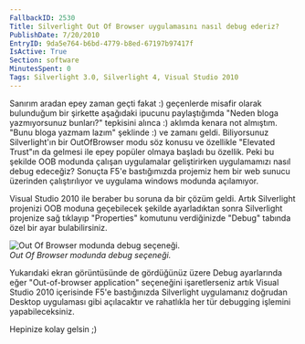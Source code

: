 ```yaml
---
FallbackID: 2530
Title: Silverlight Out Of Browser uygulamasını nasıl debug ederiz?
PublishDate: 7/20/2010
EntryID: 9da5e764-b6bd-4779-b8ed-67197b97417f
IsActive: True
Section: software
MinutesSpent: 0
Tags: Silverlight 3.0, Silverlight 4, Visual Studio 2010
---
```

Sanırım aradan epey zaman geçti fakat :) geçenlerde misafir olarak
bulunduğum bir şirkette aşağıdaki ipucunu paylaştığımda "Neden bloga
yazmıyorsunuz bunları?" tepkisini alınca :) aklımda kenara not almıştım.
"Bunu bloga yazmam lazım" şeklinde :) ve zamanı geldi. Biliyorsunuz
Silverlight'ın bir OutOfBrowser modu söz konusu ve özellikle "Elevated
Trust"ın da gelmesi ile epey popüler olmaya başladı bu özellik. Peki bu
şekilde OOB modunda çalışan uygulamalar geliştirirken uygulamamızı nasıl
debug edeceğiz? Sonuçta F5'e bastığımızda projemiz hem bir web sunucu
üzerinden çalıştırılıyor ve uygulama windows modunda açılamıyor.

Visual Studio 2010 ile beraber bu soruna da bir çözüm geldi. Artık
Silverlight projenizi OOB moduna geçebilecek şekilde ayarladıktan sonra
Silverlight projenize sağ tıklayıp "Properties" komutunu verdiğinizde
"Debug" tabında özel bir ayar bulabilirsiniz.

![Out Of Browser modunda debug
seçeneği.](http://cdn.daron.yondem.com/assets/2530/20072010_1.jpg)\
*Out Of Browser modunda debug seçeneği.*

Yukarıdaki ekran görüntüsünde de gördüğünüz üzere Debug ayarlarında eğer
"Out-of-browser application" seçeneğini işaretlerseniz artık Visual
Studio 2010 içerisinde F5'e bastığınızda Silverlight uygulamanız
doğrudan Desktop uygulaması gibi açılacaktır ve rahatlıkla her tür
debugging işlemini yapabileceksiniz.

Hepinize kolay gelsin ;)


